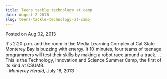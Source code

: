 ```yaml
---
title: Teens tackle technology at camp
date: August 2 2013
slug: teens-tackle-technology-at-camp
---
```


 



<span class="date">Posted on Aug 02, 2013    </span>
<p>It&apos;s 2:20 p.m. and the room in the Media Learning Complex at Cal
State Monterey Bay is buzzing with energy. It 10 minutes, four
teams of teenage programmers will test their skills by making a
robot race around a track. . . This is the Technology, Innovation
and Science Summer Camp, the first of its kind at CSUMB.<br>
&#x2013; <em>Monterey Herald</em>, July 16, 2013</br></p>





```

